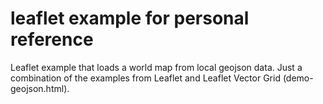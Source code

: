 # leaflet example for personal reference
Leaflet example that loads a world map from local geojson data.
Just a combination of the examples from Leaflet and Leaflet Vector Grid (demo-geojson.html).

